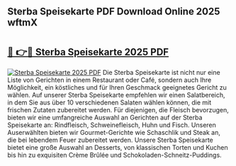 ## Sterba Speisekarte PDF Download Online 2025 wftmX

# <h2><a href="http://gc9l62a.nevu.top/?p=Sterba+Speisekarte">🔗 👉🔴 Sterba Speisekarte 2025 PDF</a></h2>

[![Sterba Speisekarte 2025 PDF](https://i.imgur.com/dBaPXMq.png)](http://gc9l62a.nevu.top/?p=Sterba+Speisekarte)
Die Sterba Speisekarte ist nicht nur eine Liste von Gerichten in einem Restaurant oder Café, sondern auch Ihre Möglichkeit, ein köstliches und für Ihren Geschmack geeignetes Gericht zu wählen. Auf unserer Sterba Speisekarte empfehlen wir einen Salatbereich, in dem Sie aus über 10 verschiedenen Salaten wählen können, die mit frischen Zutaten zubereitet werden. Für diejenigen, die Fleisch bevorzugen, bieten wir eine umfangreiche Auswahl an Gerichten auf der Sterba Speisekarte an: Rindfleisch, Schweinefleisch, Huhn und Fisch. Unseren Auserwählten bieten wir Gourmet-Gerichte wie Schaschlik und Steak an, die bei lebendem Feuer zubereitet werden. Unsere Sterba Speisekarte bietet eine große Auswahl an Desserts, von klassischen Torten und Kuchen bis hin zu exquisiten Crème Brûlée und Schokoladen-Schneitz-Puddings.
